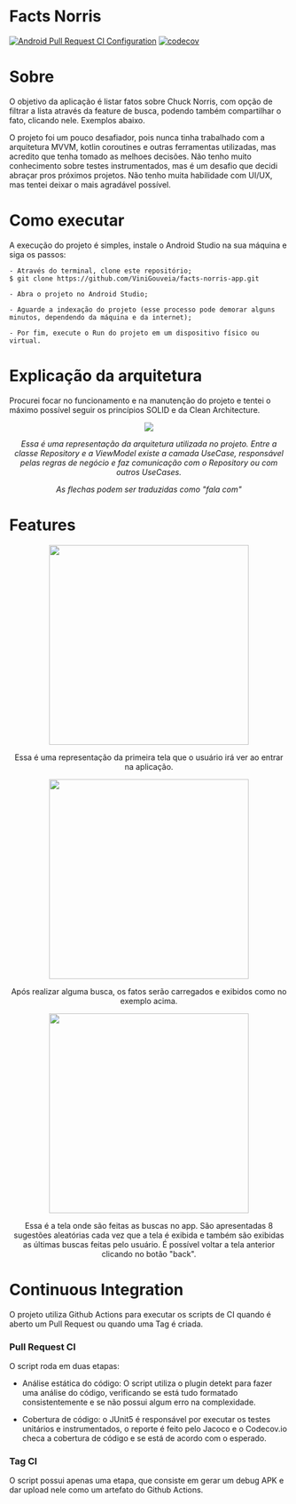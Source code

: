 <h1 align="start">Facts Norris</h1>


[![Android Pull Request CI Configuration](https://github.com/ViniGouveia/facts-norris-app/actions/workflows/pr-ci-config.yml/badge.svg)](https://github.com/ViniGouveia/facts-norris-app/actions/workflows/pr-ci-config.yml)
[![codecov](https://codecov.io/gh/ViniGouveia/facts-norris-app/branch/main/graph/badge.svg?token=4XAK9KX7DV)](https://codecov.io/gh/ViniGouveia/facts-norris-app)

<h1 align="start">Sobre</h1>

O objetivo da aplicação é listar fatos sobre Chuck Norris, com opção de filtrar a lista através da feature de busca, podendo também compartilhar o fato, clicando nele. Exemplos abaixo.

O projeto foi um pouco desafiador, pois nunca tinha trabalhado com a arquitetura MVVM, kotlin coroutines e outras ferramentas utilizadas, mas acredito que tenha tomado as melhoes decisões. Não tenho muito conhecimento sobre testes instrumentados, mas é um desafio que decidi abraçar pros próximos projetos. Não tenho muita habilidade com UI/UX, mas tentei deixar o mais agradável possível.

<h1 align="start">Como executar</h1>
<p align="start">A execução do projeto é simples, instale o Android Studio na sua máquina e siga os passos:</p>

```
- Através do terminal, clone este repositório;
$ git clone https://github.com/ViniGouveia/facts-norris-app.git

- Abra o projeto no Android Studio;

- Aguarde a indexação do projeto (esse processo pode demorar alguns minutos, dependendo da máquina e da internet);

- Por fim, execute o Run do projeto em um dispositivo físico ou virtual.
```

<h1 align="start">Explicação da arquitetura</h1>

Procurei focar no funcionamento e na manutenção do projeto e tentei o máximo possível seguir os princípios SOLID e da Clean Architecture.

<p align="middle">
    <img src="./resources/architecture.png">
    <p style="text-align:center"><i>Essa é uma representação da arquitetura utilizada no projeto. Entre a classe Repository e a ViewModel existe a camada UseCase, responsável pelas regras de negócio e faz comunicação com o Repository ou com outros UseCases.</i></p>
    <p style="text-align:center"><i>As flechas podem ser traduzidas como "fala com"</i></p>
</p>

<h1 align="start">Features</h1>

<p align="middle">
    <img src="./resources/first_access.jpg" width="360">
    <p style="text-align:center">Essa é uma representação da primeira tela que o usuário irá ver ao entrar na aplicação.</p>
</p>

<p align="middle">
    <img src="./resources/facts_listed.jpg" width="360">
    <p style="text-align:center">Após realizar alguma busca, os fatos serão carregados e exibidos como no exemplo acima.</p>
</p>

<p align="middle">
    <img src="./resources/search_screen.jpg" width="360">
    <p style="text-align:center">Essa é a tela onde são feitas as buscas no app. São apresentadas 8 sugestões aleatórias cada vez que a tela é exibida e também são exibidas as últimas buscas feitas pelo usuário. É possível voltar a tela anterior clicando no botão "back".</p>
</p>

<h1 align="start">Continuous Integration</h1>

O projeto utiliza Github Actions para executar os scripts de CI quando é aberto um Pull Request ou quando uma Tag é criada.

<h3 align="start">Pull Request CI</h3>

O script roda em duas etapas:

   - Análise estática do código: O script utiliza o plugin detekt para fazer uma análise do código, verificando se está tudo formatado consistentemente e se não possui algum erro na complexidade.
    
   - Cobertura de código: o JUnit5 é responsável por executar os testes unitários e instrumentados, o reporte é feito pelo Jacoco e o Codecov.io checa a cobertura de código e se está de acordo com o esperado.

<h3 align="start">Tag CI</h3>

O script possui apenas uma etapa, que consiste em gerar um debug APK e dar upload nele como um artefato do Github Actions.
